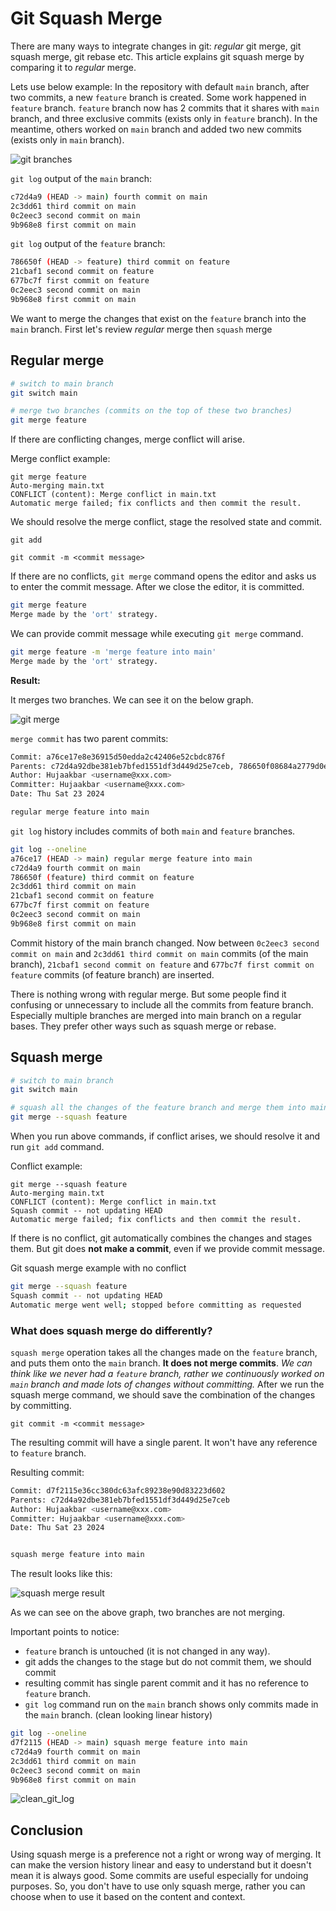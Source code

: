 # Git Squash Merge

There are many ways to integrate changes in git: *regular* git merge, git squash merge, git rebase etc. This article explains git squash merge by comparing it to *regular* merge.

Lets use below example:
In the repository with default `main` branch, after two commits, a new `feature` branch is created.
Some work happened in `feature` branch. `feature` branch now has 2 commits that it shares with `main` branch, and three exclusive commits (exists only in `feature` branch).
In the meantime, others worked on `main` branch and added two new commits  (exists only in `main` branch).

![git branches](https://github.com/Hujaakbar/Articles/raw/main/git_squash_merge/images/git_branches.PNG)

`git log` output of the `main` branch:

```bash
c72d4a9 (HEAD -> main) fourth commit on main
2c3dd61 third commit on main
0c2eec3 second commit on main
9b968e8 first commit on main
```

`git log` output of the `feature` branch:

```bash
786650f (HEAD -> feature) third commit on feature
21cbaf1 second commit on feature
677bc7f first commit on feature
0c2eec3 second commit on main
9b968e8 first commit on main
```

We want to merge the changes that exist on the `feature` branch into the `main` branch.
First let's review *regular* merge then  `squash` merge

## Regular merge

```bash
# switch to main branch
git switch main

# merge two branches (commits on the top of these two branches)
git merge feature

```

If there are conflicting changes, merge conflict will arise.

Merge conflict example:

```shell
git merge feature
Auto-merging main.txt
CONFLICT (content): Merge conflict in main.txt
Automatic merge failed; fix conflicts and then commit the result.
```

We should resolve the merge conflict, stage the resolved state and commit.

```shell
git add

git commit -m <commit message>
```

If there are no conflicts, `git merge` command opens the editor and asks us to enter the commit message. After we close the editor, it is committed.

```bash
git merge feature
Merge made by the 'ort' strategy.
```

We can provide commit message while executing `git merge` command.

```bash
git merge feature -m 'merge feature into main'
Merge made by the 'ort' strategy.
```

**Result:**

It merges two branches. We can see it on the below graph.

![git merge](https://github.com/Hujaakbar/Articles/raw/main/git_squash_merge/images/gitmerge.PNG)

`merge commit` has two parent commits:

```bash
Commit: a76ce17e8e36915d50edda2c42406e52cbdc876f
Parents: c72d4a92dbe381eb7bfed1551df3d449d25e7ceb, 786650f08684a2779d0e5c96cec54bdc59f10325
Author: Hujaakbar <username@xxx.com>
Committer: Hujaakbar <username@xxx.com>
Date: Thu Sat 23 2024

regular merge feature into main
```

`git log` history includes commits of both `main` and `feature` branches.

```bash
git log --oneline
a76ce17 (HEAD -> main) regular merge feature into main
c72d4a9 fourth commit on main
786650f (feature) third commit on feature
2c3dd61 third commit on main
21cbaf1 second commit on feature
677bc7f first commit on feature
0c2eec3 second commit on main
9b968e8 first commit on main
```

Commit history of the main branch changed. Now between `0c2eec3 second commit on main` and `2c3dd61 third commit on main` commits (of the main branch), `21cbaf1 second commit on feature` and `677bc7f first commit on feature` commits (of feature branch) are inserted.

There is nothing wrong with regular merge. But some people find it confusing or unnecessary to include all the commits from feature branch. Especially multiple branches are merged into main branch on a regular bases. They prefer other ways such as squash merge or rebase.

## Squash merge

```bash
# switch to main branch
git switch main

# squash all the changes of the feature branch and merge them into main branch
git merge --squash feature

```

When you run above commands, if conflict arises, we should resolve it and
run `git add` command.

Conflict example:

```shell
git merge --squash feature
Auto-merging main.txt
CONFLICT (content): Merge conflict in main.txt
Squash commit -- not updating HEAD
Automatic merge failed; fix conflicts and then commit the result.
```

If there is no conflict, git automatically combines the changes and stages them. But git does **not make a commit**, even if we provide commit message.

Git squash merge example with no conflict

```bash
git merge --squash feature
Squash commit -- not updating HEAD
Automatic merge went well; stopped before committing as requested
```

### What does squash merge do differently?

`squash merge` operation takes all the changes made on the `feature` branch, and puts them onto the `main` branch. **It does not merge commits**. *We can think like we never had a `feature` branch, rather we continuously worked on `main` branch and made lots of changes without committing.*
After we run the squash merge command, we should save the combination of the changes by committing.

```shell
git commit -m <commit message>
```

The resulting commit will have a single parent. It won't have any reference to `feature` branch.

Resulting commit:

```bash
Commit: d7f2115e36cc380dc63afc89238e90d83223d602
Parents: c72d4a92dbe381eb7bfed1551df3d449d25e7ceb
Author: Hujaakbar <username@xxx.com>
Committer: Hujaakbar <username@xxx.com>
Date: Thu Sat 23 2024


squash merge feature into main
```

The result looks like this:

![squash merge result](https://i.sstatic.net/xF47vBNi.png)

As we can see on the above graph, two branches are not merging.

Important points to notice:

- `feature` branch is untouched (it is not changed in any way).
- git adds the changes to the stage but do not commit them, we should commit
- resulting commit has single parent commit and it has no reference to `feature` branch.
- `git log` command run on the `main` branch shows  only  commits made in the `main` branch. (clean looking linear history)

```bash
git log --oneline
d7f2115 (HEAD -> main) squash merge feature into main
c72d4a9 fourth commit on main
2c3dd61 third commit on main
0c2eec3 second commit on main
9b968e8 first commit on main
```

![clean_git_log](https://github.com/Hujaakbar/Articles/raw/main/git_squash_merge/images/clean_git_log.png)

## Conclusion

Using squash merge is a preference not a right or wrong way of merging. It can make the version history linear and easy to understand but it doesn't mean it is always good. Some commits are useful especially for undoing purposes. So, you don't have to use only squash merge, rather you can choose when to use it based on the content and context.
